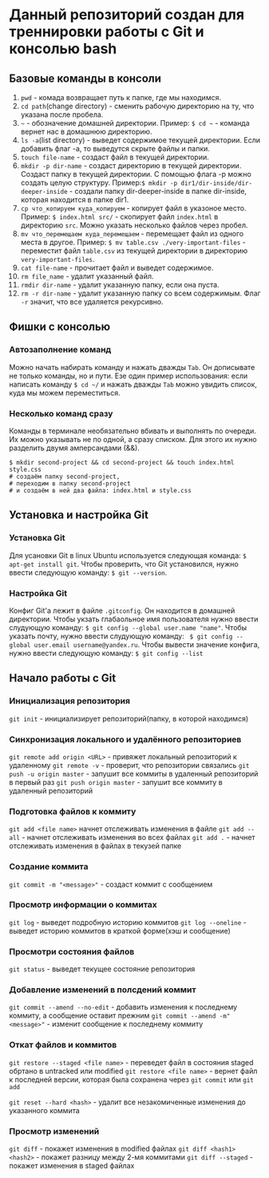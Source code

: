 # Данный репозиторий создан для треннировки работы с Git и консолью bash

## Базовые команды в консоли

1. ```pwd``` - комада возвращает путь к папке, где мы находимся.
2. ```cd path```(change directory) - сменить рабочую директорию на ту, что указана после пробела.
3. ```~``` - обозначение домашней директории. Пример: ```$ cd ~``` - команда вернет нас в домашнюю директорию.
4. ```ls -a```(list directory) - выведет содержимое текущей директории. Если добавить флаг -a,
то выведутся скрыте файлы и папки.
5. ```touch file-name``` - создаст файл в текущей директории.
6. ```mkdir -p dir-name``` - создаст директорию в текущей директории. Создаст папку в текущей директории. С помощью флага -p можно создать целую структуру. Пример:```$ mkdir -p dir1/dir-inside/dir-deeper-inside``` - создали папку dir-deeper-inside в папке dir-inside, которая находится в папке dir1.
7. ```cp что_копируем куда_копируем``` - копирует файл в указоное место. Пример: ```$ index.html src/``` - скопирует файл ```index.html``` в директорию ```src```. Можно указать несколько файлов через пробел.
8. ```mv что_перемещаем куда_перемещаем``` - перемещает файл из одного места в другое. Пример: ```$ mv table.csv ./very-important-files``` - переместит файл ```table.csv``` из текущей директории в директорию ```very-important-files```.
9. ```cat file-name``` - прочитает файл и выведет содержимое.
10. ```rm file_name``` - удалит указанный файл.
11. ```rmdir dir-name``` - удалит указанную папку, если она пуста.
12. ```rm -r dir-name``` - удалит указанную папку со всем содержимым. Флаг ```-r``` значит, что все удаляется рекурсивно.

## Фишки с консолью

### Автозаполнение команд
Можно начать набирать команду и нажать дважды ```Tab```. Он дописывате не только команды, но и пути. Езе один пример использования: если написать команду ```$ cd ~/``` и нажать дважды ```Tab``` можно увидить список, куда мы можем переместиться.

### Несколько команд сразу
Команды в терминале необязательно вбивать и выполнять по очереди. Их можно указывать не по одной, а сразу списком. Для этого их нужно разделить двумя амперсандами (&&).
```
$ mkdir second-project && cd second-project && touch index.html style.css
# создаём папку second-project,
# переходим в папку second-project
# и создаём в ней два файла: index.html и style.css
```

## Установка и настройка Git

### Установка Git
Для усановки Git в linux Ubuntu используется следующая команда: ```$ apt-get install git```.
Чтобы проверить, что Git установился, нужно ввести следующую команду: ```$ git --version```.

### Настройка Git
Конфиг Git'a лежит в файле ```.gitconfig```. Он находится в домашней директории. Чтобы укзать глабаольное имя пользователя нужно ввести слудующую команду: ```$ git config --global user.name "name"```. Чтобы указать почту, нужно ввести слудующую команду: ``` $ git config --global user.email username@yandex.ru```. Чтобы вывести значение конфига, нужно ввести следующую команду: ```$ git config --list```

## Начало работы с Git

### Инициализация репозитория
```git init``` - инициализирует репозиторий(папку, в которой находимся)

### Синхронизация локального и удалённого репозиториев
```git remote add origin <URL>``` - привяжет локальный репозиторий к удаленному
```git remote -v``` - проверит, что репозитории связались
```git push -u origin master``` - запушит все коммиты в удаленный репозиторий в первый раз
```git push origin master``` - запушит все коммиту в удаленный репозиторий

### Подготовка файлов к коммиту
```git add <file name>``` начнет отслеживать изменения в файле
```git add --all``` - начнет отслеживать изменения во всех файлах
```git add .``` - начнет отслеживать изменения в файлах в текузей папке

### Создание коммита
```git commit -m "<message>"``` - создаст коммит с сообщением

### Просмотр информации о коммитах
```git log``` - выведет подробную историю коммитов
```git log --oneline``` - выведет историю коммитов в краткой форме(хэш и сообщение)

### Просмотри состояния файлов
```git status``` - выведет текущее состояние репозитория

### Добавление изменений в полсдений коммит
```git commit --amend --no-edit``` - добавить изменения к последнему коммиту, а сообщение оставит прежним
```git commit --amend -m"<message>"``` - изменит сообщение к последнему коммиту

### Откат файлов и коммитов
```git restore --staged <file name>``` - переведет файл в состояния staged обртано в untracked или modified
```git restore <file name>``` - вернет файл к последней версии, которая была сохранена через ```git commit``` или ```git add```

```git reset --hard <hash>``` - удалит все незакомиченные изменения до указанного коммита

### Просмотр изменений 
```git diff``` - покажет изменения в modified файлах
```git diff <hash1> <hash2>``` - покажет разницу между 2-мя коммитами
```git diff --staged``` - покажет изменения в staged файлах

 	
